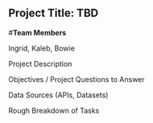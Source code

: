 ## Project Title: TBD

#**Team Members**

Ingrid, Kaleb, Bowie

Project Description



Objectives / Project Questions to Answer



Data Sources (APIs, Datasets)





Rough Breakdown of Tasks
